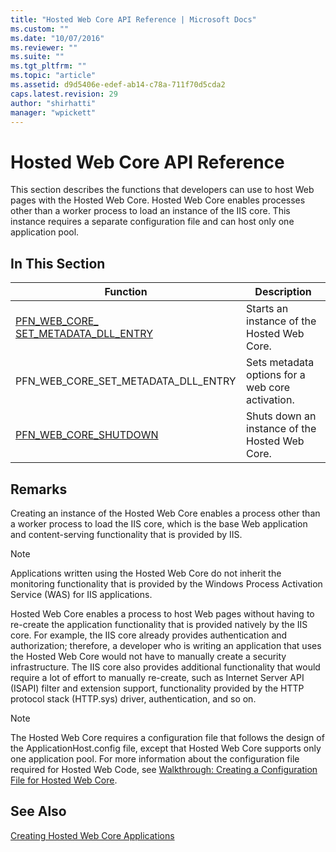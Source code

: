 ```yaml
---
title: "Hosted Web Core API Reference | Microsoft Docs"
ms.custom: ""
ms.date: "10/07/2016"
ms.reviewer: ""
ms.suite: ""
ms.tgt_pltfrm: ""
ms.topic: "article"
ms.assetid: d9d5406e-edef-ab14-c78a-711f70d5cda2
caps.latest.revision: 29
author: "shirhatti"
manager: "wpickett"
---
```

# Hosted Web Core API Reference
This section describes the functions that developers can use to host Web pages with the Hosted Web Core. Hosted Web Core enables processes other than a worker process to load an instance of the IIS core. This instance requires a separate configuration file and can host only one application pool.  
  
## In This Section  
  
|Function|Description|  
|--------------|-----------------|  
|[PFN_WEB_CORE_ SET_METADATA_DLL_ENTRY](../../web-development-reference\native-code-api-reference/pfn-web-core-activate-function.md)|Starts an instance of the Hosted Web Core.|  
|PFN_WEB_CORE_SET_METADATA_DLL_ENTRY|Sets metadata options for a web core activation.|  
|[PFN_WEB_CORE_SHUTDOWN](../../web-development-reference\native-code-api-reference/pfn-web-core-shutdown-function.md)|Shuts down an instance of the Hosted Web Core.|  
  
## Remarks  
 Creating an instance of the Hosted Web Core enables a process other than a worker process to load the IIS core, which is the base Web application and content-serving functionality that is provided by IIS.  
  
> [!NOTE]
>  Applications written using the Hosted Web Core do not inherit the monitoring functionality that is provided by the Windows Process Activation Service (WAS) for IIS applications.  
  
 Hosted Web Core enables a process to host Web pages without having to re-create the application functionality that is provided natively by the IIS core. For example, the IIS core already provides authentication and authorization; therefore, a developer who is writing an application that uses the Hosted Web Core would not have to manually create a security infrastructure. The IIS core also provides additional functionality that would require a lot of effort to manually re-create, such as Internet Server API (ISAPI) filter and extension support, functionality provided by the HTTP protocol stack (HTTP.sys) driver, authentication, and so on.  
  
> [!NOTE]
>  The Hosted Web Core requires a configuration file that follows the design of the ApplicationHost.config file, except that Hosted Web Core supports only one application pool. For more information about the configuration file required for Hosted Web Code, see [Walkthrough: Creating a Configuration File for Hosted Web Core](../../web-development-reference\native-code-development-overview\walkthrough-creating-a-configuration-file-for-hosted-web-core.md).  
  
## See Also  
 [Creating Hosted Web Core Applications](../../web-development-reference\native-code-development-overview\creating-hosted-web-core-applications.md)